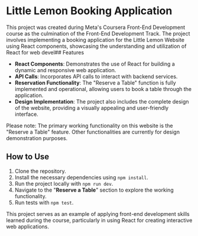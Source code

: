 
# Little Lemon Booking Application

This project was created during Meta's Coursera Front-End Development course as the culmination of the Front-End Development Track. The project involves implementing a booking application for the Little Lemon Website using React components, showcasing the understanding and utilization of React for web devel## Features

-   **React Components**: Demonstrates the use of React for building a dynamic and responsive web application.
-   **API Calls**: Incorporates API calls to interact with backend services.
-   **Reservation Functionality**: The "Reserve a Table" function is fully implemented and operational, allowing users to book a table through the application.
-   **Design Implementation**: The project also includes the complete design of the website, providing a visually appealing and user-friendly interface.

Please note: The primary working functionality on this website is the "Reserve a Table" feature. Other functionalities are currently for design demonstration purposes.

## How to Use

1.  Clone the repository.
2.  Install the necessary dependencies using `npm install`.
3.  Run the project locally with `npm run dev`.
4.  Navigate to the "**Reserve a Table**" section to explore the working functionality.
5.  Run tests with `npm test`.

This project serves as an example of applying front-end development skills learned during the course, particularly in using React for creating interactive web applications.